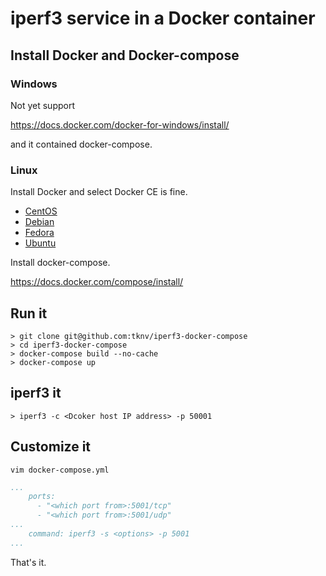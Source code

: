 # iperf3 service in a Docker container

## Install Docker and Docker-compose

### Windows

Not yet support

https://docs.docker.com/docker-for-windows/install/

and it contained docker-compose.

### Linux

Install Docker and select Docker CE is fine.

- [CentOS](https://docs.docker.com/install/linux/docker-ce/centos/)
- [Debian](https://docs.docker.com/install/linux/docker-ce/debian/)
- [Fedora](https://docs.docker.com/install/linux/docker-ce/fedora/)
- [Ubuntu](https://docs.docker.com/install/linux/docker-ce/ubuntu/)

Install docker-compose.

https://docs.docker.com/compose/install/

## Run it

```shell
> git clone git@github.com:tknv/iperf3-docker-compose
> cd iperf3-docker-compose
> docker-compose build --no-cache
> docker-compose up
```

## iperf3 it

```shell
> iperf3 -c <Dcoker host IP address> -p 50001
```

## Customize it

`vim docker-compose.yml`

```yaml
...
    ports:
      - "<which port from>:5001/tcp"
      - "<which port from>:5001/udp"
...
    command: iperf3 -s <options> -p 5001
...
```

That's it.


